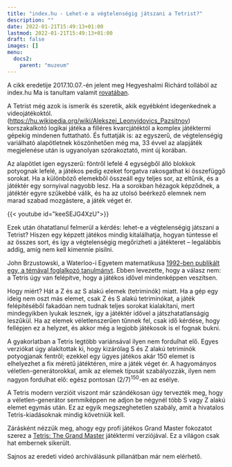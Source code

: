 ```yaml
---
title: "index.hu - Lehet-e a végtelenségig játszani a Tetrist?"
description: ""
date: 2022-01-21T15:49:13+01:00
lastmod: 2022-01-21T15:49:13+01:00
draft: false
images: []
menu:
  docs2:
    parent: "muzeum"
---
```


<div class="alert alert-info" role="alert">
  A cikk eredetije 2017.10.07.-én jelent meg Hegyeshalmi Richárd tollából az index.hu Ma is tanultam valamit <a href="https://index.hu/tudomany/til/2017/10/07/lehet-e_a_vegtelensegig_jatszani_a_tetrist/" class="alert-link">rovatában</a>.
</div><p>

A Tetrist még azok is ismerik és szeretik, akik egyébként idegenkednek a videojátékoktól. (https://hu.wikipedia.org/wiki/Alekszej_Leonyidovics_Pazsitnov) korszakalkotó logikai játéka a filléres kvarcjátéktól a komplex játéktermi gépekig mindenen futtatható. És futtatják is: az egyszerű, de végtelenségig variálható alapötletnek köszönhetően még ma, 33 évvel az alapjáték megjelenése után is ugyanolyan szórakoztató, mint új korában.

Az alapötlet igen egyszerű: föntről lefelé 4 egységből álló blokkok potyognak lefelé, a játékos pedig ezeket forgatva rakosgathat ki összefüggő sorokat. Ha a különböző elemekből összeáll egy teljes sor, az eltűnik, és a játéktér egy sornyival nagyobb lesz. Ha a sorokban hézagok képződnek, a játéktér egyre szűkebbé válik, és ha az utolsó beérkező elemnek nem marad szabad mozgástere, a játék véget ér.

{{< youtube id="keeSEJG4XzU">}}
<p>

Ezek után óhatatlanul felmerül a kérdés: lehet-e a végtelenségig játszani a Tetrist? Hiszen egy képzett játékos mindig kitalálhatja, hogyan tüntesse el az összes sort, és így a végtelenségig megőrizheti a játékteret – legalábbis addig, amíg nem kell kimennie pisilni.

John Brzustowski, a Waterloo-i Egyetem matematikusa [1992-ben publikált egy, a témával foglalkozó tanulmányt](https://circle.ubc.ca/bitstream/handle/2429/3263/ubc_1992_spring_brzustowski_john.pdf?sequence=1). Ebben levezette, hogy a válasz nem: a Tetris úgy van felépítve, hogy a játékos idővel mindenképpen veszítsen.

Hogy miért? Hát a Z és az S alakú elemek (tetriminók) miatt. Ha a gép egy ideig nem oszt más elemet, csak Z és S alakú tetriminókat, a játék felépítéséből fakadóan nem tudnak teljes sorokat kialakítani, mert mindegyikben lyukak lesznek, így a játéktér idővel a játszhatatlanságig leszűkül. Ha az elemek véletlenszerűen tűnnek fel, csak idő kérdése, hogy fellépjen ez a helyzet, és akkor még a legjobb játékosok is el fognak bukni.

A gyakorlatban a Tetris legtöbb variánsával ilyen nem fordulhat elő. Egyes verziókat úgy alakítottak ki, hogy kizárólag S és Z alakú tetriminók potyogjanak fentről; ezekkel egy ügyes játékos akár 150 elemet is elhelyezhet a fix méretű játéktéren, mire a játék véget ér. A hagyományos véletlen-generátorokkal, amik az elemek típusát szabályozzák, ilyen nem nagyon fordulhat elő: egész pontosan (2/7)<sup>150</sup>-en az esélye.

A Tetris modern verzióit viszont már szándékosan úgy tervezték meg, hogy a véletlen-generátor semmiképpen ne adjon be négynél több S vagy Z alakú elemet egymás után. Ez az egyik megszeghetetlen szabály, amit a hivatalos Tetris-kiadásoknak mindig követniük kell.

Zárásként nézzük meg, ahogy egy profi játékos Grand Master fokozatot szerez a [Tetris: The Grand Master](https://en.wikipedia.org/wiki/Tetris:_The_Grand_Master) játéktermi verziójával. Ez a világon csak hat embernek sikerült.

<div class="alert alert-info" role="alert">
  Sajnos az eredeti videó archiválásunk pillanátban már nem elérhető.</a>
</div><p>
